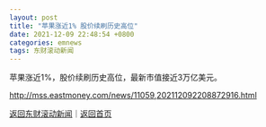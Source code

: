 ```yaml
---
layout: post
title: "苹果涨近1% 股价续刷历史高位"
date: 2021-12-09 22:48:54 +0800
categories: emnews
tags: 东财滚动新闻
---
```


苹果涨近1%，股价续刷历史高位，最新市值接近3万亿美元。

<http://mss.eastmoney.com/news/11059,202112092208872916.html>

[返回东财滚动新闻](//finews.withounder.com/emnews/)｜[返回首页](//finews.withounder.com/)